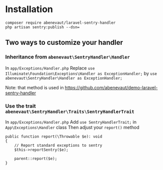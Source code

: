 # Installation

```
composer require abenevaut/laravel-sentry-handler
php artisan sentry:publish --dsn=
```

## Two ways to customize your handler

### Inheritance from `abenevaut\SentryHandler\Handler`

In `app/Exceptions/Handler.php`
Replace `use Illuminate\Foundation\Exceptions\Handler as ExceptionHandler;` by `use abenevaut\SentryHandler\Handler as ExceptionHandler;`

Note: that method is used in https://github.com/abenevaut/demo-laravel-sentry-handler

### Use the trait `abenevaut\SentryHandler\Traits\SentryHandlerTrait`

In `app/Exceptions/Handler.php`
Add `use SentryHandlerTrait;` in `App\Exceptions\Handler` class
Then adjust your `report()` method

```
public function report(\Throwable $e): void
{
    // Report standard exceptions to sentry
    $this->reportSentry($e);

    parent::report($e);
}
```